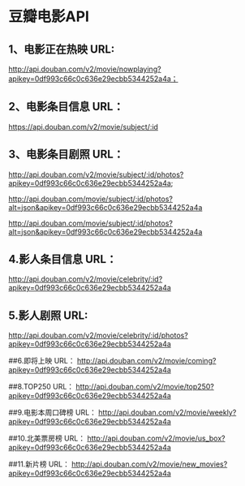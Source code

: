 # 豆瓣电影API

## 1、电影正在热映 URL: 
http://api.douban.com/v2/movie/nowplaying?apikey=0df993c66c0c636e29ecbb5344252a4a；

## 2、电影条目信息 URL：
https://api.douban.com/v2/movie/subject/:id

## 3、电影条目剧照 URL：
http://api.douban.com/v2/movie/subject/:id/photos?apikey=0df993c66c0c636e29ecbb5344252a4a;

http://api.douban.com/movie/subject/:id/photos?alt=json&apikey=0df993c66c0c636e29ecbb5344252a4a

http://api.douban.com/movie/subject/:id/photos?alt=json&apikey=0df993c66c0c636e29ecbb5344252a4a

## 4.影人条目信息 URL：
http://api.douban.com/v2/movie/celebrity/:id?apikey=0df993c66c0c636e29ecbb5344252a4a

## 5.影人剧照 URL: 
http://api.douban.com/v2/movie/celebrity/:id/photos?apikey=0df993c66c0c636e29ecbb5344252a4a

##6.即将上映 URL：
http://api.douban.com/v2/movie/coming?apikey=0df993c66c0c636e29ecbb5344252a4a

##8.TOP250 URL：
http://api.douban.com/v2/movie/top250?apikey=0df993c66c0c636e29ecbb5344252a4a

##9.电影本周口碑榜 URL：
http://api.douban.com/v2/movie/weekly?apikey=0df993c66c0c636e29ecbb5344252a4a

##10.北美票房榜 URL：
http://api.douban.com/v2/movie/us_box?apikey=0df993c66c0c636e29ecbb5344252a4a

##11.新片榜 URL：
http://api.douban.com/v2/movie/new_movies?apikey=0df993c66c0c636e29ecbb5344252a4a

